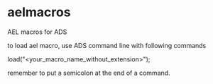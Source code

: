 # aelmacros
AEL macros for ADS

to load ael macro, use ADS command line with following commands

load("<your_macro_name_without_extension>");

remember to put a semicolon at the end of a command.
